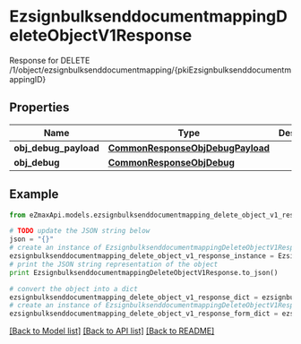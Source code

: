 # EzsignbulksenddocumentmappingDeleteObjectV1Response

Response for DELETE /1/object/ezsignbulksenddocumentmapping/{pkiEzsignbulksenddocumentmappingID}

## Properties

Name | Type | Description | Notes
------------ | ------------- | ------------- | -------------
**obj_debug_payload** | [**CommonResponseObjDebugPayload**](CommonResponseObjDebugPayload.md) |  | 
**obj_debug** | [**CommonResponseObjDebug**](CommonResponseObjDebug.md) |  | [optional] 

## Example

```python
from eZmaxApi.models.ezsignbulksenddocumentmapping_delete_object_v1_response import EzsignbulksenddocumentmappingDeleteObjectV1Response

# TODO update the JSON string below
json = "{}"
# create an instance of EzsignbulksenddocumentmappingDeleteObjectV1Response from a JSON string
ezsignbulksenddocumentmapping_delete_object_v1_response_instance = EzsignbulksenddocumentmappingDeleteObjectV1Response.from_json(json)
# print the JSON string representation of the object
print EzsignbulksenddocumentmappingDeleteObjectV1Response.to_json()

# convert the object into a dict
ezsignbulksenddocumentmapping_delete_object_v1_response_dict = ezsignbulksenddocumentmapping_delete_object_v1_response_instance.to_dict()
# create an instance of EzsignbulksenddocumentmappingDeleteObjectV1Response from a dict
ezsignbulksenddocumentmapping_delete_object_v1_response_form_dict = ezsignbulksenddocumentmapping_delete_object_v1_response.from_dict(ezsignbulksenddocumentmapping_delete_object_v1_response_dict)
```
[[Back to Model list]](../README.md#documentation-for-models) [[Back to API list]](../README.md#documentation-for-api-endpoints) [[Back to README]](../README.md)


